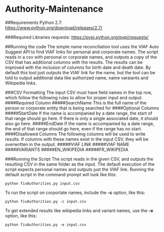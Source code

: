 # Authority-Maintenance
##Requirements
Python 2.7: https://www.python.org/download/releases/2.7/

###Required Libraries
requests: https://pypi.python.org/pypi/requests/

##Running the code
The simple name reconciliation tool uses the VIAF Auto Suggest API to find VIAF links for personal and corporate names. The script reads in a csv with personal or corporate names, and outputs a copy of the CSV that has additional columns with the results. The results can be improved with the inclusion of columns for birth date and death date. By default this tool just outputs the VIAF link for the name, but the tool can be told to output additional data like authorized name, name varaiants and Wikipedia links.

###CSV Formatting
The input CSV must have field names in the top row, which follow the following rules to allow for proper input and output.
####Required Column
#####SearchName
This is the full name of the person or corporate entity that is being searched for
####Optional Columns
#####StartDate
If the name is accompanied by a date range, the start of that range should go here. If there is only a single associated date, it should also go here.
#####EndDate
If the name is accompanied by a date range, the end of that range should go here, even if the range has no start.
####Disallowed Columns
The following columns will be used to write results. If columns with these names exist in the input CSV, they will be overwritten in the output.
#####VIAF LINK
#####VIAF NAME
#####VARIANTS
#####EN_WIKIPEDIA
#####FR_WIKIPEDIA

###Running the Script
The script reads in the given CSV, and outputs the resulting CSV in the same folder as the input. The default execution of the script expects personal names and outputs just the VIAF link. Running the default script in the command prompt will look like this:
```
python fixAuthorities.py input.csv
```
To run the script on corportate names, include the **-c** option, like this:
```
python fixAuthorities.py -c input.csv
```
To get extended results like wikipedia links and variant names, use the **-e** option, like this:
```
python fixAuthorities.py -e input.csv
```
